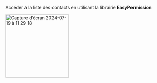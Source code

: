 Accéder à la liste des contacts en utilisant la librairie **EasyPermission**

<img width="199" alt="Capture d’écran 2024-07-19 à 11 29 18" src="https://github.com/user-attachments/assets/9d3d995b-87be-4759-af33-3cbb82b77863">
